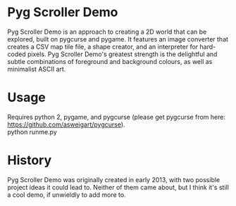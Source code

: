 Pyg Scroller Demo
=================
Pyg Scroller Demo is an approach to creating a 2D world that can be explored, built on pygcurse and pygame. It features an image converter that creates a CSV map tile file, a shape creator, and an interpreter for hard-coded pixels. Pyg Scroller Demo's greatest strength is the delightful and subtle combinations of foreground and background colours, as well as minimalist ASCII art.

Usage
=====
Requires python 2, pygame, and pygcurse (please get pygcurse from here: https://github.com/asweigart/pygcurse).  
python runme.py

History
=======
Pyg Scroller Demo was originally created in early 2013, with two possible project ideas it could lead to. Neither of them came about, but I think it's still a cool demo, if unwieldly to add more to.